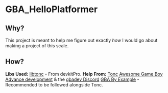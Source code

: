 # GBA_HelloPlatformer

## Why?
 This project is meant to help me figure out exactly _how_ I would go about making a project of this scale.

## How?
 **Libs Used:**
     [libtonc](https://devkitpro.org/wiki/Getting_Started) - From devkitPro.
 **Help From:**
     [Tonc](https://www.coranac.com/tonc/text/)
     [Awesome Game Boy Advance development](https://github.com/gbadev-org/awesome-gbadev) & the [gbadev Discord](https://discord.io/gbadev)
     [GBA By Example](http://kylehalladay.com/archive.html) - Recommended to be followed alongside Tonc.
